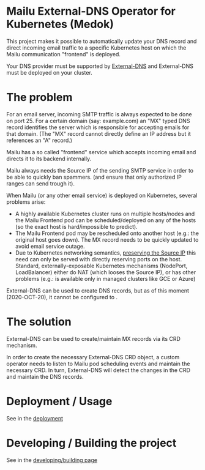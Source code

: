 # Mailu External-DNS Operator for Kubernetes (Medok)

This project makes it possible to automatically update your DNS record and direct incoming email traffic to a specific Kubernetes host on which the Mailu communication "frontend" is deployed.

Your DNS provider must be supported by [External-DNS](https://github.com/kubernetes-sigs/external-dns) and External-DNS must be deployed on your cluster.


# The problem

For an email server, incoming SMTP traffic is always expected to be done on port 25. For a certain domain (say: example.com) an "MX" typed DNS record identifies the server which is responsible for accepting emails for that domain. (The "MX" record cannot directly define an IP address but it references an "A" record.) 

Mailu has a so called "frontend" service which accepts incoming email and directs it to its backend internally.

Mailu always needs the Source IP of the sending SMTP service in order to be able to quickly ban spammers. (and ensure that only authorized IP ranges can send trough it).

When Mailu (or any other email service) is deployed on Kubernetes, several problems arise:
- A highly available Kubernetes cluster runs on multiple hosts/nodes and the Mailu Frontend pod can be scheduled/deployed on any of the hosts (so the exact host is hard/impossible to predict).
- The Mailu Frontend pod may be rescheduled onto another host (e.g.: the original host goes down). The MX record needs to be quickly updated to avoid email service outage. 
- Due to Kubernetes networking semantics, [preserving the Source IP](https://kubernetes.io/docs/tutorials/services/source-ip/) this need can only be served with directly reserving ports on the host. Standard, externally-exposable Kubernetes mechanisms (NodePort, LoadBalancer) either do NAT (which looses the Source IP), or has other problems (e.g.: is available only in managed clusters like GCE or Azure) 

External-DNS can be used to create DNS records, but as of this moment (2020-OCT-20), it cannot be configured to .

# The solution

External-DNS can be used to create/maintain MX records via its CRD mechanism.

In order to create the necessary External-DNS CRD object, a custom operator needs to listen to Mailu pod scheduling events and maintain the necessary CRD. In turn, External-DNS will detect the changes in the CRD and maintain the DNS records.

# Deployment / Usage

See in the [deployment](docs/deployment.md)

# Developing / Building the project

See in the [developing/building page](docs/development.md)
